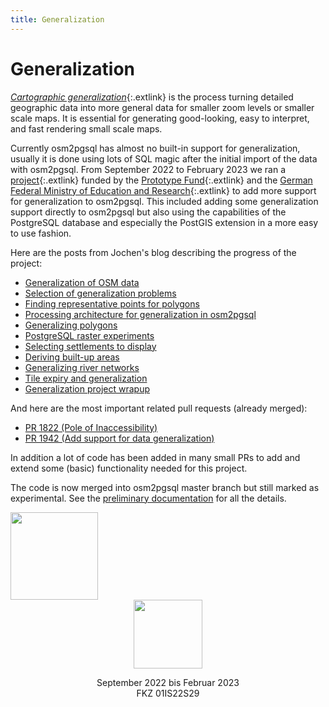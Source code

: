 ```yaml
---
title: Generalization
---
```


# Generalization

[*Cartographic
generalization*](https://en.wikipedia.org/wiki/Cartographic_generalization){:.extlink}
is the process turning detailed geographic data into more general data for
smaller zoom levels or smaller scale maps. It is essential for generating
good-looking, easy to interpret, and fast rendering small scale maps.

Currently osm2pgsql has almost no built-in support for generalization, usually
it is done using lots of SQL magic after the initial import of the data with
osm2pgsql. From September 2022 to February 2023 we ran a
[project](https://prototypefund.de/project/generalisierung-von-openstreetmap-daten-mit-osm2pgsql/){:.extlink}
funded by the [Prototype Fund](https://prototypefund.de/){:.extlink} and the
[German Federal Ministry of Education and
Research](https://www.bmbf.de/){:.extlink} to add more support for
generalization to osm2pgsql. This included adding some generalization support
directly to osm2pgsql but also using the capabilities of the PostgreSQL
database and especially the PostGIS extension in a more easy to use fashion.

Here are the posts from Jochen's blog describing the progress of the project:

* [Generalization of OSM data](https://blog.jochentopf.com/2022-11-03-generalization-of-osm-data.html)
* [Selection of generalization problems](https://blog.jochentopf.com/2022-11-07-selection-of-generalization-problems.html)
* [Finding representative points for polygons](https://blog.jochentopf.com/2022-11-10-finding-representative-points-for-polygons.html)
* [Processing architecture for generalization in osm2pgsql](https://blog.jochentopf.com/2022-11-15-processing-architecture-for-generalization-in-osm2pgsql.html)
* [Generalizing polygons](https://blog.jochentopf.com/2022-11-21-generalizing-polygons.html)
* [PostgreSQL raster experiments](https://blog.jochentopf.com/2022-12-14-postgresql-raster-experiments.html)
* [Selecting settlements to display](https://blog.jochentopf.com/2022-12-19-selecting-settlements-to-display.html)
* [Deriving built-up areas](https://blog.jochentopf.com/2022-12-23-deriving-built-up-areas.html)
* [Generalizing river networks](https://blog.jochentopf.com/2023-01-30-generalizing-river-networks.html)
* [Tile expiry and generalization](https://blog.jochentopf.com/2023-02-25-tile-expiry-and-generalization.html)
* [Generalization project wrapup](https://blog.jochentopf.com/2023-03-13-generalization-project-wrapup.html)

And here are the most important related pull requests (already merged):
* [PR 1822 (Pole of Inaccessibility)](https://github.com/openstreetmap/osm2pgsql/pull/1822)
* [PR 1942 (Add support for data generalization)](https://github.com/openstreetmap/osm2pgsql/pull/1942)

In addition a lot of code has been added in many small PRs to add and extend
some (basic) functionality needed for this project.

The code is now merged into osm2pgsql master branch but still marked as
experimental. See the [preliminary
documentation](/doc/manual.html#generalization) for all the details.

<div id="sponsorlist">

<div>
<a href="https://prototypefund.de/"><img src="PrototypeFund-P-Logo.svg" height="140"/></a>
</div>

<div style="text-align: center;">
<a href="https://www.bmbf.de/"><img src="bmbf-logo.png" height="110"/></a>
<p>September 2022 bis Februar 2023<br/>FKZ 01IS22S29</p>
</div>

</div>


